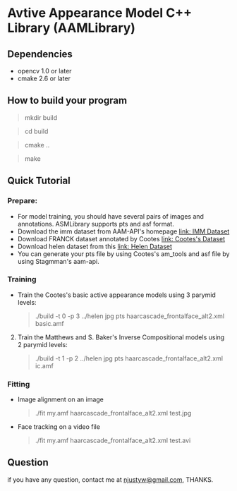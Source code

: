 
# Avtive Appearance Model C++ Library (AAMLibrary)


## Dependencies
- opencv 1.0 or later
- cmake 2.6 or later
 
## How to build your program

  > mkdir build 

  > cd build

  > cmake ..

  > make

## Quick Tutorial

### Prepare: 
- For model training, you should have several pairs of images and annotations. ASMLibrary supports pts and asf format.
- Download the imm dataset from AAM-API's homepage [link: IMM Dataset](http://www2.imm.dtu.dk/pubdb/views/publication_details.php?id=922)
- Download FRANCK dataset annotated by Cootes [link: Cootes's Dataset](http://personalpages.manchester.ac.uk/staff/timothy.f.cootes/tfc_software.html)
- Download helen dataset from this [link: Helen Dataset](http://ibug.doc.ic.ac.uk/resources/facial-point-annotations/)
- You can generate your pts file by using Cootes's am_tools and asf file by using Stagmman's aam-api.
 

### Training 

- Train the Cootes's basic active appearance models using 3 parymid levels:
   > ./build -t 0 -p 3 ../helen jpg pts haarcascade_frontalface_alt2.xml basic.amf

2. Train the Matthews and S. Baker's Inverse Compositional models using 2 parymid levels:
   > ./build -t 1 -p 2 ../helen jpg pts haarcascade_frontalface_alt2.xml ic.amf

 
### Fitting

- Image alignment on an image 
   > ./fit my.amf haarcascade_frontalface_alt2.xml test.jpg
   

- Face tracking on a video file
   > ./fit my.amf haarcascade_frontalface_alt2.xml test.avi

## Question
if you have any question, contact me at njustyw@gmail.com, THANKS.
